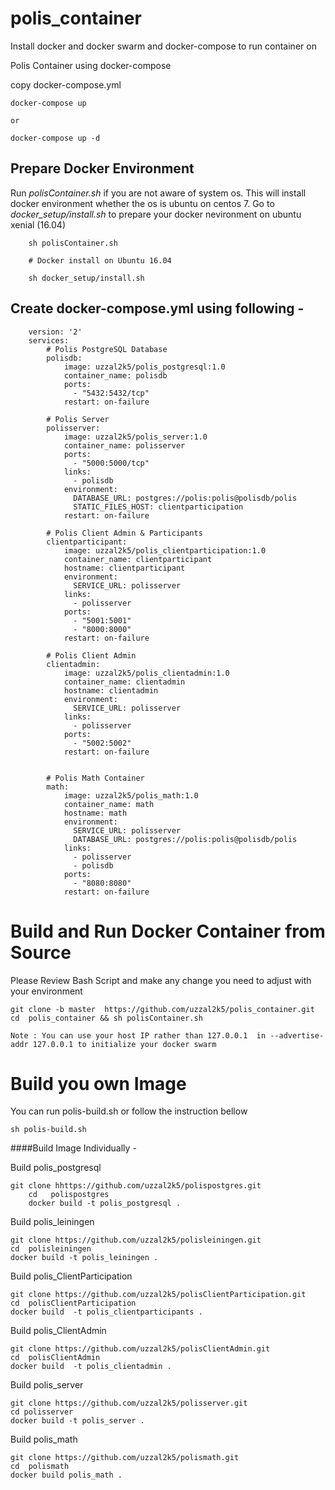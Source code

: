 # polis_container

Install docker and docker swarm and docker-compose to run container on 


Polis Container using docker-compose
 
  copy docker-compose.yml
  
    docker-compose up  
    
    or 
    
    docker-compose up -d
    
## Prepare Docker Environment

 Run *polisContainer.sh* if you are not aware of system os. This will install docker environment whether the os is ubuntu on centos 7. Go to *docker_setup/install.sh* to prepare your docker nevironment on ubuntu xenial (16.04) 
        
        sh polisContainer.sh
        
        # Docker install on Ubuntu 16.04 
        
        sh docker_setup/install.sh
        

Create docker-compose.yml using following -
----------------------------------------
    
        version: '2'
        services:
            # Polis PostgreSQL Database
            polisdb:
                image: uzzal2k5/polis_postgresql:1.0
                container_name: polisdb
                ports:
                  - "5432:5432/tcp"
                restart: on-failure

            # Polis Server
            polisserver:
                image: uzzal2k5/polis_server:1.0
                container_name: polisserver
                ports:
                  - "5000:5000/tcp"
                links:
                  - polisdb
                environment:
                  DATABASE_URL: postgres://polis:polis@polisdb/polis
                  STATIC_FILES_HOST: clientparticipation
                restart: on-failure

            # Polis Client Admin & Participants
            clientparticipant:
                image: uzzal2k5/polis_clientparticipation:1.0
                container_name: clientparticipant
                hostname: clientparticipant
                environment:
                  SERVICE_URL: polisserver
                links:
                  - polisserver
                ports:
                  - "5001:5001"
                  - "8000:8000"
                restart: on-failure
    
            # Polis Client Admin 
            clientadmin:
                image: uzzal2k5/polis_clientadmin:1.0
                container_name: clientadmin
                hostname: clientadmin
                environment:
                  SERVICE_URL: polisserver
                links:
                  - polisserver
                ports:
                  - "5002:5002"
                restart: on-failure


            # Polis Math Container
            math:
                image: uzzal2k5/polis_math:1.0
                container_name: math
                hostname: math
                environment:
                  SERVICE_URL: polisserver
                  DATABASE_URL: postgres://polis:polis@polisdb/polis
                links:
                  - polisserver
                  - polisdb
                ports:
                  - "8080:8080"
                restart: on-failure



# Build and Run Docker Container from Source

Please Review Bash Script and make any change you need to adjust with your environment

    git clone -b master  https://github.com/uzzal2k5/polis_container.git
    cd  polis_container && sh polisContainer.sh
    
    Note : You can use your host IP rather than 127.0.0.1  in --advertise-addr 127.0.0.1 to initialize your docker swarm


# Build you own Image
You can run polis-build.sh or follow the instruction bellow
    
    sh polis-build.sh


####Build Image Individually -

Build polis_postgresql

      
    git clone hhttps://github.com/uzzal2k5/polispostgres.git
        cd   polispostgres
        docker build -t polis_postgresql .
        
Build polis_leiningen 
   
    git clone https://github.com/uzzal2k5/polisleiningen.git
    cd  polisleiningen
    docker build -t polis_leiningen .
 
Build polis_ClientParticipation   
    
    git clone https://github.com/uzzal2k5/polisClientParticipation.git
    cd  polisClientParticipation
    docker build  -t polis_clientparticipants .

Build polis_ClientAdmin   
    
    git clone https://github.com/uzzal2k5/polisClientAdmin.git
    cd  polisClientAdmin
    docker build  -t polis_clientadmin .

Build polis_server  
    
    git clone https://github.com/uzzal2k5/polisserver.git
    cd polisserver
    docker build -t polis_server .
Build polis_math
 
    git clone https://github.com/uzzal2k5/polismath.git
    cd  polismath
    docker build polis_math .
     
    
